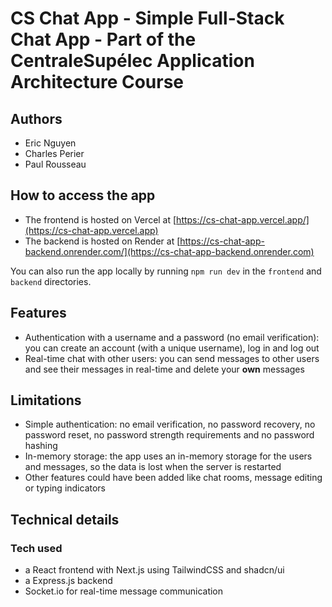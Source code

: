 # CS Chat App - Simple Full-Stack Chat App - Part of the CentraleSupélec Application Architecture Course

## Authors

- Eric Nguyen
- Charles Perier
- Paul Rousseau

## How to access the app

- The frontend is hosted on Vercel at [https://cs-chat-app.vercel.app/](https://cs-chat-app.vercel.app)
- The backend is hosted on Render at [https://cs-chat-app-backend.onrender.com/](https://cs-chat-app-backend.onrender.com)

You can also run the app locally by running `npm run dev` in the `frontend` and `backend` directories.

## Features

- Authentication with a username and a password (no email verification): you can create an account (with a unique username), log in and log out
- Real-time chat with other users: you can send messages to other users and see their messages in real-time and delete your **own** messages

## Limitations

- Simple authentication: no email verification, no password recovery, no password reset, no password strength requirements and no password hashing
- In-memory storage: the app uses an in-memory storage for the users and messages, so the data is lost when the server is restarted
- Other features could have been added like chat rooms, message editing or typing indicators

## Technical details

### Tech used

- a React frontend with Next.js using TailwindCSS and shadcn/ui
- a Express.js backend
- Socket.io for real-time message communication
